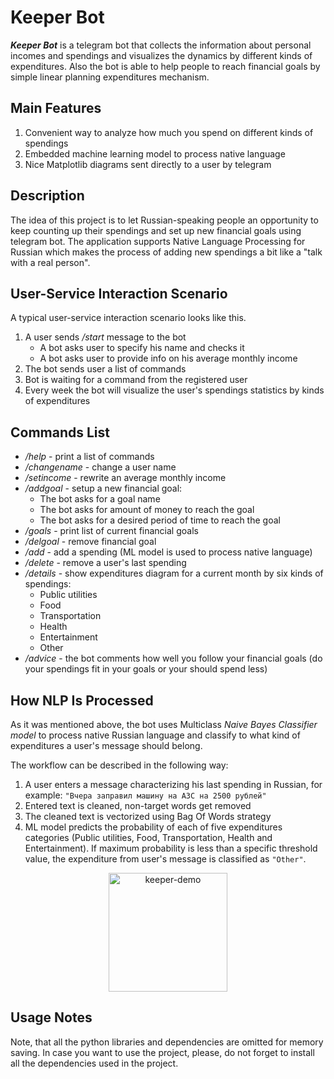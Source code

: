 # Keeper Bot

***Keeper Bot*** is a telegram bot that collects the information about personal incomes and spendings and visualizes the dynamics by different kinds of expenditures. Also the bot is able to help people to reach financial goals by simple linear planning expenditures mechanism.

## Main Features
1. Convenient way to analyze how much you spend on different kinds of spendings
2. Embedded machine learning model to process native language
4. Nice Matplotlib diagrams sent directly to a user by telegram

## Description

The idea of this project is to let Russian-speaking people an opportunity to keep counting up their spendings and set up new financial goals using telegram bot. The application supports Native Language Processing for Russian which makes the process of adding new spendings a bit like a "talk with a real person".

## User-Service Interaction Scenario

A typical user-service interaction scenario looks like this.

1. A user sends */start* message to the bot
    * A bot asks user to specify his name and checks it
    * A bot asks user to provide info on his average monthly income
2. The bot sends user a list of commands
3. Bot is waiting for a command from the registered user
4. Every week the bot will visualize the user's spendings statistics by kinds of expenditures

## Commands List

- */help* - print a list of commands
- */changename* - change a user name
- */setincome* - rewrite an average monthly income
- */addgoal* - setup a new financial goal:
    * The bot asks for a goal name
    * The bot asks for amount of money to reach the goal
    * The bot asks for a desired period of time to reach the goal
- */goals* - print list of current financial goals
- */delgoal* - remove financial goal
- */add* - add a spending (ML model is used to process native language)
- */delete* - remove a user's last spending
- */details* - show expenditures diagram for a current month by six kinds of spendings:
    * Public utilities
    * Food
    * Transportation
    * Health
    * Entertainment
    * Other
- */advice* - the bot comments how well you follow your financial goals (do your spendings fit in your goals or your should spend less)

## How NLP Is Processed

As it was mentioned above, the bot uses Multiclass *Naive Bayes Classifier model* to process native Russian language and classify to what kind of expenditures a user's message should belong.

The workflow can be described in the following way:
1. A user enters a message characterizing his last spending in Russian, for example:
``` "Вчера заправил машину на АЗС на 2500 рублей" ```
2. Entered text is cleaned, non-target words get removed
3. The cleaned text is vectorized using Bag Of Words strategy
4. ML model predicts the probability of each of five expenditures categories (Public utilities, Food, Transportation, Health and Entertainment). If maximum probability is less than a specific threshold value, the expenditure from user's message is classified as `"Other"`.

<p align="center">
   <img width="190" alt="keeper-demo" src="https://user-images.githubusercontent.com/74429654/130601047-83ed61c8-1f02-4d80-84f8-e0009f3241be.png">
</p>

## Usage Notes

Note, that all the python libraries and dependencies are omitted for memory saving. In case you want to use the project, please, do not forget to install all the dependencies used in the project.
